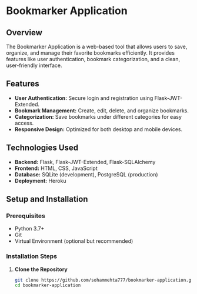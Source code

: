 # Bookmarker Application

## Overview
The Bookmarker Application is a web-based tool that allows users to save, organize, and manage their favorite bookmarks efficiently. It provides features like user authentication, bookmark categorization, and a clean, user-friendly interface.

## Features
- **User Authentication:** Secure login and registration using Flask-JWT-Extended.
- **Bookmark Management:** Create, edit, delete, and organize bookmarks.
- **Categorization:** Save bookmarks under different categories for easy access.
- **Responsive Design:** Optimized for both desktop and mobile devices.

## Technologies Used
- **Backend:** Flask, Flask-JWT-Extended, Flask-SQLAlchemy
- **Frontend:** HTML, CSS, JavaScript
- **Database:** SQLite (development), PostgreSQL (production)
- **Deployment:** Heroku

## Setup and Installation

### Prerequisites
- Python 3.7+
- Git
- Virtual Environment (optional but recommended)

### Installation Steps
1. **Clone the Repository**
   ```bash
   git clone https://github.com/sohammehta777/bookmarker-application.git
   cd bookmarker-application
